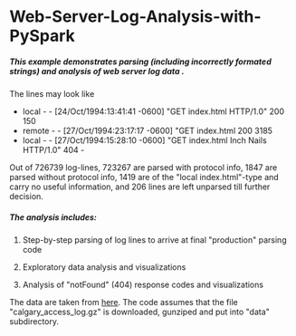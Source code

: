 # Web-Server-Log-Analysis-with-PySpark

##### This example demonstrates parsing (including incorrectly formated strings) and analysis of web server log data . 

The lines may look like

* local - - [24/Oct/1994:13:41:41 -0600] "GET index.html HTTP/1.0" 200 150
* remote - - [27/Oct/1994:23:17:17 -0600] "GET index.html 200 3185
* local - - [27/Oct/1994:15:28:10 -0600] "GET index.html Inch Nails HTTP/1.0" 404 -


Out of 726739 log-lines, 723267 are parsed with protocol info, 1847 are parsed without protocol info, 1419 are of the "local index.html"-type and carry no useful information, and 206 lines are left unparsed till further decision.

##### The analysis includes:

1. Step-by-step parsing of log lines to arrive at final "production" parsing code

2. Exploratory data analysis and visualizations

3. Analysis of "notFound" (404) response codes and visualizations

The data are taken from [here](http://ita.ee.lbl.gov/html/contrib/Calgary-HTTP.html). The code assumes that the file "calgary_access_log.gz" is downloaded, gunziped and put into "data" subdirectory.

